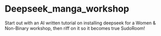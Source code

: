 # Deepseek_manga_workshop
Start out with an AI written tutorial on installing deepseek for a Women &amp; Non-Binary workshop, then riff on it so it becomes true SudoRoom!
